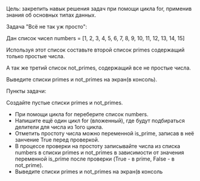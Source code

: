 Цель: закрепить навык решения задач при помощи цикла for, применив знания об основных типах данных.

Задача "Всё не так уж просто":

Дан список чисел numbers = [1, 2, 3, 4, 5, 6, 7, 8, 9, 10, 11, 12, 13, 14, 15]

Используя этот список составьте второй список primes содержащий только простые числа.

А так же третий список not_primes, содержащий все не простые числа.

Выведите списки primes и not_primes на экран(в консоль).

Пункты задачи:

Создайте пустые списки primes и not_primes.
- При помощи цикла for переберите список numbers.
- Напишите ещё один цикл for (вложенный), где будут подбираться делители для числа из 1ого цикла.
- Отметить простоту числа можно переменной is_prime, записав в неё занчение True перед проверкой.
- В процессе проверки на простоту записывайте числа из списка numbers в списки primes и not_primes в зависимости от значения переменной is_prime после проверки (True - в prime, False - в not_prime).
- Выведите списки primes и not_primes на экран(в консоль
